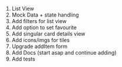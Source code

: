 1. List View
2. Mock Data + state handling
3. Add filters for list view
4. Add option to set favourite
5. Add singular card details view
6. Add icons/imgs for tiles
7. Upgrade addItem form
8. Add Docs (start asap and continue adding)
9. Add tests